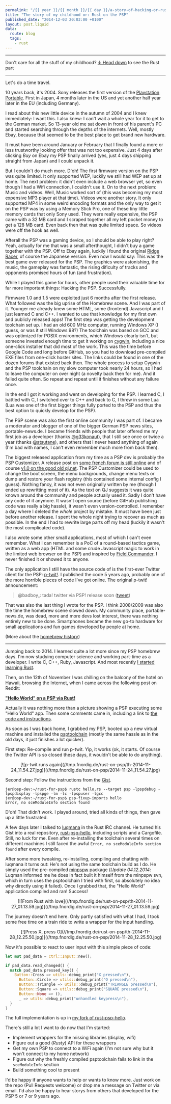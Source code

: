 ```yaml
---
permalink: "/{{ year }}/{{ month }}/{{ day }}/a-story-of-hacking-or-rust-on-the-psp"
title: "The story of my childhood or: Rust on the PSP"
published_date: "2014-12-03 20:03:00 +0100"
layout: post.liquid
data:
  route: blog
  tags:
    - rust
---
```

------

Don't care for all the stuff of my childhood? [↓ Head down](#more-rust) to see the Rust part

------

Let's do a time travel.

10 years back, it's 2004.
Sony releases the first version of the [Playstation Portable][wiki].
First in Japan, 4 months later in the US and yet another half year later in the EU (including Germany).

I read about this new little device in the autumn of 2004 and I knew immediately: I want this.
I also knew: I can't wait a whole year for it to get to the German market.
So 13-year old me sat down in front of his parent's PC and started searching through the depths of the internets.
Well, mostly Ebay, because that seemed to be the best place to get brand new hardware.

It must have been around January or February that I finally found a more or less trustworthy looking offer that was not too expensive.
Just 4 days after clicking *Buy* on Ebay my PSP finally arrived (yes, just 4 days shipping straight from Japan) and I could unpack it.

But I couldn't do much more. D'oh! The first firmware version on the PSP was quite limited.
It only supported WEP, luckily we still had WEP set up at home.
The next problem: it didn't even include a web browser yet, so even though I had a Wifi connection, I couldn't use it.
On to the next problem: Music and videos. Well, Music worked sort of (this was becoming my most expensive MP3 player at that time).
Videos were another story. It only supported MP4 in some weird encoding formats and the only way to get it on the PSP was by using a Memory Stick Pro, one of these tiny little memory cards that only Sony used. They were really expensive, the PSP came with a 32 MB card and I scraped together all my left pocket money to get a 128 MB card. Even back then that was quite limited space. So videos were off the hook as well.

Afterall the PSP was a gaming device, so I should be able to play right?
Yeah, actually for me that was a small afterthought, I didn't buy a game together with the PSP.
Off to Ebay again, luckily I found the original [Ridge Racer][ridgeracer], of course the Japanese version. Even now I would say: This was the best game ever released for the PSP. The graphics were astonishing, the music, the gameplay was fantastic, the rising dificulty of tracks and opponents promised hours of fun (and frustration).

While I played this game for hours, other people used their valuable time for far more important things: Hacking the PSP. Successfully.

Firmware 1.0 and 1.5 were exploited just 6 months after the first release.
What followed was the big uprise of the Homebrew scene. And I was part of it.
Younger me already knew some HTML, some (frontend) Javascript and I just learned C and C++.
I wanted to use that knowledge for my first own and publicly released apps!
The first step was getting the development toolchain set up.
I had an old 600 MHz computer, running Windows XP (I guess, or was it still Windows 98?)
The toolchain was based on GCC and was optimized for POSIX environments, which Windows clearly isn't,
but someone invested enough time to get it working on [cygwin][], including a nice one-click installer that did most of the work.
This was the time before Google Code and long before GitHub, so you had to download pre-compiled EXE files from one-click hoster sites.
The links could be found in one of the dozen forums that existed back then.
The whole process to setup Cygwin and the PSP toolchain on my slow computer took nearly 24 hours, so I had to leave the computer on over night (a novelty back then for me). And it failed quite often. So repeat and repeat until it finishes without any failure once.

In the end I got it working and went on developing for the PSP.
I learned C, I battled with C, I switched over to C++ and back to C, I threw in some Lua (Lua was one of the first bigger things fully ported to the PSP and thus the best option to quickly develop for the PSP).

The PSP scene was also the first online community I was part of.
I became a moderator and blogger of one of the bigger German PSP news sites, portable-news.de.
I became friends with people that later offered me my first job as a developer (thanks [@g33konaut][]),
 that I still see once or twice a year (thanks [@atsutane][]), and others that I never heard anything of again (I'm bad with names, I can't even remember much more from back then).

The biggest released application from my time as a PSP dev is probably the PSP Customizer.
A release post on [some french forum is still online][customizer0.5] and of course [v1.0 on the good old qj.net][customizer1.0].
The PSP Customizer could be used to change the boot screen, the menu backgrounds, change menu texts or dump and restore your flash registry (this contained some internal config I guess).
Nothing fancy, it was not even originally written by me (though I ended up rewritting most of it).
As the text on QJ suggests it was quite known around the community and people actually used it.
Sadly I don't have any code of it anymore.
It wasn't open source (before GitHub publishing code was really a big hassle), it wasn't even version-controlled.
I remember a day where I deleted the _whole_ project by mistake.
It must have been just before another release. I spent the whole night trying to recover as much as possible.
In the end I had to rewrite large parts off my head (luckily it wasn't the most complicated code).

I also wrote some other small applications, most of which I can't even remember.
What I can remember is a PoC of a round-based tactics game, written as a web app (HTML and some crude Javascript magic to work in the limited web browser on the PSP) and inspired by [Field Commander][]. I never finished it or showed it to anyone.

The only application I still have the source code of is the first-ever Twitter client for the PSP: [p-twit!][].
I published the code 5 years ago, probably one of the more horrible pieces of code I've got online.
The original p-twit! announcement:

> @badboy\_: tada! twitter via PSP! release soon
> ([tweet](https://twitter.com/badboy_/status/826911057))

That was also the last thing I wrote for the PSP.
I think 2008/2009 was also the time the homebrew scene slowed down.
My community place, portable-news.de, was dead, more and more devs lost interest, there was nothing entirely new to be done.
Smartphones became the new go-to hardware for small applications and fun games developed by people at home.

(More about the [homebrew history][history])

---

Jumping back to 2014.
I learned quite a lot more since my PSP homebrew days. I'm now studying computer science and working part-time as a developer. I write C, C++, Ruby, Javascript.
And most recently [I started learning Rust][first-experience].

<a id="more-rust"></a>
Then, on the 12th of November I was chilling on the balcony of the hotel on Hawaii, browsing the Internet, when I came across the following post on Reddit:

[**"Hello World" on a PSP via Rust!**][reddit-helloworld]

Actually it was nothing more than a picture showing a PSP executing some "Hello World" app.
Then some comments came in, including a link to [the code and instructions][helloworld-instructions].

As soon as I was back home, I grabbed my PSP, booted up a new virtual machine and installed the [psptoolchain][] (mostly the same hassle as in the old days, it just finishes a lot quicker).

First step: Re-compile and run p-twit. Yip, it works (ok, it starts. Of course the Twitter API is so closed these days, it wouldn't be able to do anything).

<center>
[![p-twit runs again](//tmp.fnordig.de/rust-on-psp/th-2014-11-24_11.54.27.jpg)](//tmp.fnordig.de/rust-on-psp/2014-11-24_11.54.27.jpg)
</center>

Second step: Follow the instructions from the [Gist][helloworld-instructions].

~~~
jer@psp-dev:~/rust-for-psp$ rustc hello.rs --target psp -lpspdebug -lpspdisplay -lpspge -lm -lc -lpspuser -lgcc
jer@psp-dev:~/rust-for-psp$ psp-fixup-imports hello
Error, no sceModuleInfo section found
~~~

D'oh! That didn't work.
I played around, tried all kinds of things, then gave up a little frustrated.

A few days later I talked to [luqmana][] in the Rust IRC channel.
He turned his Gist into a real repository, [rust-psp-hello][], including scripts and a Cargofile. Still, no luck for me.
Even after re-installing the toolchain several times on different machines I still faced the awful `Error, no sceModuleInfo section found` after every compile.


After some more tweaking, re-installing, compiling and chatting with luqmana it turns out: He's not using the same toolchain build as I do.
He simply used the pre-compiled [minpspw][] package
(*Update 04.12.2014*: Luqman informed me he does in fact built it himself from the minpspw svn, which in turn uses the psptoolchain I tried with first, so absolutely no idea why directly using it failed).
Once I grabbed that, the "Hello World" application compiled and ran! Success!

<center>
[![From Rust with love](//tmp.fnordig.de/rust-on-psp/th-2014-11-27_01.13.59.jpg)](//tmp.fnordig.de/rust-on-psp/2014-11-27_01.13.59.jpg)
</center>

The journey doesn't end here.
Only partly satisfied with what I had, I took some free time on a train ride to write a wrapper for the input handling.

<center>
[![Press X, press O](//tmp.fnordig.de/rust-on-psp/th-2014-11-28_12.25.50.jpg)](//tmp.fnordig.de/rust-on-psp/2014-11-28_12.25.50.jpg)
</center>

Now it's possible to react to user input with this simple piece of code:

~~~rust
let mut pad_data = ctrl::Input::new();

if pad_data.read_changed() {
  match pad_data.pressed_key() {
    Button::Cross => utils::debug_print("X pressed\n"),
      Button::Circle => utils::debug_print("O pressed\n"),
      Button::Triangle => utils::debug_print("TRIANGLE pressed\n"),
      Button::Square => utils::debug_print("SQUARE pressed\n"),
      Button::None => (),
      _ => utils::debug_print("unhandled keypress\n"),
  }
}
~~~

The full implementation is up in [my fork of rust-psp-hello][helloworld-fork].

There's still a lot I want to do now that I'm started:

* Implement wrappers for the missing libraries (display, wifi)
* Figure out a good (*Rusty*) API for these wrappers
* Get my own PSP to connect to a WiFi again (I'm not sure why but it won't connect to my home network)
* Figure out why the freshly compiled psptoolchain fails to link in the `sceModuleInfo` section
* Build something cool to present

I'd be happy if anyone wants to help or wants to know more. Just work on the repo (Pull Requests welcome) or drop me a message on Twitter or via email.
I'd also be happy to hear storys from others that developed for the PSP 5 or 7 or 9 years ago.

[wiki]: http://en.wikipedia.org/wiki/PlayStation_Portable
[luqmana]: https://github.com/luqmana/
[helloworld-fork]: https://github.com/badboy/rust-psp-hello
[ridgeracer]: http://en.wikipedia.org/wiki/Ridge_Racer_(2004_video_game)
[history]: http://en.wikibooks.org/wiki/PSP/Homebrew_History
[cygwin]: https://www.cygwin.com/
[p-twit!]: https://github.com/badboy/p-twit
[@g33konaut]: https://twitter.com/g33konaut
[@atsutane]: https://twitter.com/atsutane_
[customizer0.5]: http://www.logic-sunrise.com/forums/files/file/728-271-se-a-customizer-v05b-psp/
[customizer1.0]: http://dl.qj.net/psp/homebrew-applications/fw302-oe-customizer-v10.html
[Field Commander]: http://en.wikipedia.org/wiki/Field_Commander
[reddit-helloworld]: http://www.reddit.com/r/rust/comments/2m10id/hello_world_on_a_psp_via_rust/
[first-experience]: http://fnordig.de/2014/08/12/first-experience-with-rust/
[psptoolchain]: https://github.com/pspdev/psptoolchain
[helloworld-instructions]: https://gist.github.com/luqmana/ca2899134311f1bf919d
[minpspw]: http://sourceforge.net/projects/minpspw/
[rust-psp-hello]: https://github.com/luqmana/rust-psp-hello
